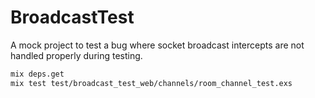 # BroadcastTest

A mock project to test a bug where socket broadcast intercepts are not handled properly during testing.

```bash
mix deps.get
mix test test/broadcast_test_web/channels/room_channel_test.exs
```
